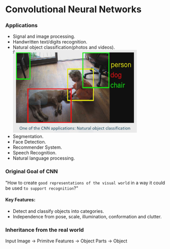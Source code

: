 # Convolutional Neural Networks

### Applications

- Signal and image processing.
- Handwritten text/digits recognition.
- Natural object classification(photos and videos).
  ![](../../files/nat-obj-class.png)
- Segmentation.
- Face Detection.
- Recommender System.
- Speech Recognition.
- Natural language processing.

### Original Goal of CNN

"How to create `good representations of the visual world` in a way it could be used `to support recognition`?"

#### Key Features:

- Detect and classify objects into categories.
- Independence from pose, scale, illumination, conformation and clutter.

### Inheritance from the real world

Input Image -> Primitve Features -> Object Parts -> Object
